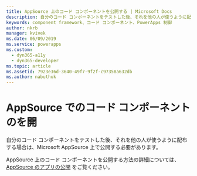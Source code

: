```yaml
---
title: AppSource 上のコード コンポーネントを公開する | Microsoft Docs
description: 自分のコード コンポーネントをテストした後、それを他の人が使うように配布する場合は、Microsoft AppSource 上で公開する必要があります。
keywords: component framework、コード コンポーネント、PowerApps 制御
author: nkrb
manager: kvivek
ms.date: 06/09/2019
ms.service: powerapps
ms.custom:
  - dyn365-a11y
  - dyn365-developer
ms.topic: article
ms.assetid: 7923e36d-3640-49f7-9f2f-c97358a632db
ms.author: nabuthuk
---
```


# <a name="publish-code-components-on-appsource"></a>AppSource でのコード コンポーネントのを開

自分のコード コンポーネントをテストした後、それを他の人が使うように配布する場合は、Microsoft AppSource 上で公開する必要があります。

AppSource 上のコード コンポーネントを公開する方法の詳細については、 [AppSource のアプリの公開](/powerapps/developer/common-data-service/publish-app-appsource) をご覧ください。

